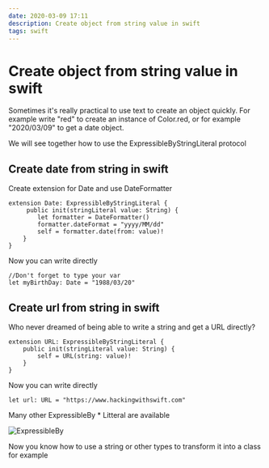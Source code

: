 ```yaml
---
date: 2020-03-09 17:11
description: Create object from string value in swift
tags: swift
---
```

# Create object from string value in swift


Sometimes it's really practical to use text to create an object quickly.
For example write "red" to create an instance of Color.red, or for example "2020/03/09" to get a date object.

We will see together how to use the ExpressibleByStringLiteral protocol

## Create date from string in swift

Create extension for Date and use DateFormatter

```
extension Date: ExpressibleByStringLiteral {
     public init(stringLiteral value: String) {
        let formatter = DateFormatter()
        formatter.dateFormat = "yyyy/MM/dd"
        self = formatter.date(from: value)!
    }
}
```

Now you can write directly

```
//Don't forget to type your var
let myBirthDay: Date = "1988/03/20"
```

## Create url from string in swift
Who never dreamed of being able to write a string and get a URL directly?

```
extension URL: ExpressibleByStringLiteral {
    public init(stringLiteral value: String) {
        self = URL(string: value)!
    }
}
```

Now you can write directly

```
let url: URL = "https://www.hackingwithswift.com"
```


Many other ExpressibleBy * Litteral are available

![ExpressibleBy](https://maxime.marinel.me/img/ExpressibleBy/1_d9hZj0gJiNyIjRbx4Esv2w.png)

Now you know how to use a string or other types to transform it into a class for example